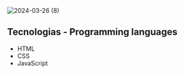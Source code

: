 ![2024-03-26 (8)](https://github.com/faFacundoAguilar/Calculadora-2.0/assets/124779712/b714f05e-c49c-4cff-8ec8-e9ce644ed69f)
## Tecnologias  - Programming languages
- HTML
- CSS
- JavaScript




